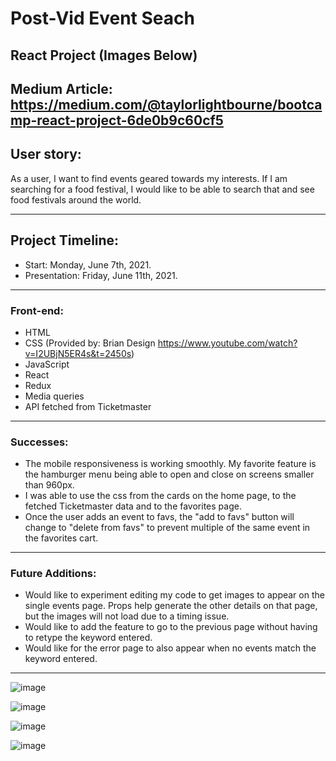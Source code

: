 # Post-Vid Event Seach 

## React Project (Images Below)

Medium Article: https://medium.com/@taylorlightbourne/bootcamp-react-project-6de0b9c60cf5
---

## User story:
As a user, I want to find events geared towards my interests. If I am searching for a food festival, I would like to be able to search that and see food festivals around the world. 

---

## Project Timeline:
* Start: Monday, June 7th, 2021.
* Presentation: Friday, June 11th, 2021.

---

### Front-end:
* HTML 
* CSS (Provided by: Brian Design https://www.youtube.com/watch?v=I2UBjN5ER4s&t=2450s)
* JavaScript
* React 
* Redux
* Media queries
* API fetched from Ticketmaster

---


### Successes:

* The mobile responsiveness is working smoothly. My favorite feature is the hamburger menu being able to open and close on screens smaller than 960px. 
* I was able to use the css from the cards on the home page, to the fetched Ticketmaster data and to the favorites page. 
* Once the user adds an event to favs, the "add to favs" button will change to "delete from favs" to prevent multiple of the same event in the favorites cart.
---

### Future Additions:

* Would like to experiment editing my code to get images to appear on the single events page. Props help generate the other details on that page, but the images will not load due to a timing issue.
* Would like to add the feature to go to the previous page without having to retype the keyword entered.
* Would like for the error page to also appear when no events match the keyword entered. 

---
![image](https://user-images.githubusercontent.com/79942688/121724640-28111980-cab6-11eb-9a90-0d8e7eec6776.png)

![image](https://user-images.githubusercontent.com/79942688/121724737-4aa33280-cab6-11eb-894a-640a61fe53d7.png)

![image](https://user-images.githubusercontent.com/79942688/121724802-627ab680-cab6-11eb-8287-a885228fb9ed.png)

![image](https://user-images.githubusercontent.com/79942688/121724841-70c8d280-cab6-11eb-80db-abaf9c0996d6.png)


